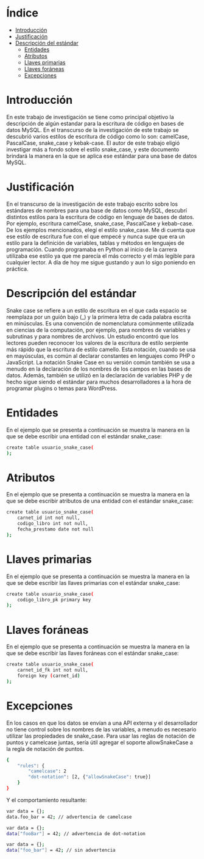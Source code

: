 <!--ts-->
# Índice
   * [Introducción](#introducción)
   * [Justificación](#justificación)
   * [Descripción del estándar](#descripción-del-estándar)
   	    * [Entidades](#entidades)
   	    * [Atributos](#atributos)
   	    * [Llaves primarias](#llaves-primarias)
   	    * [Llaves foráneas](#llaves-foráneas)
   	    * [Excepciones](#excepciones)
<!--te-->






# 
# Introducción

En este trabajo de investigación se tiene como principal objetivo la descripción de algún estandar para la escritura de código en bases de datos MySQL. En el transcurso de la investigación de este trabajo se descubrió varios estilos de escritura de código como lo son: camelCase, PascalCase, snake_case y kebak-case. El autor de este trabajo eligió investigar más a fondo sobre el estilo snake_case, y este documento brindará la manera en la que se aplica ese estándar para una base de datos MySQL.

# 
# Justificación

En el transcurso de la investigación de este trabajo escrito sobre los estándares de nombres para una base de datos como MySQL, descubrí distintos estilos para la escritura de código en lenguaje de bases de datos. Por ejemplo, escritura camelCase, snake_case, PascalCase y kebab-case. De los ejemplos mencionados, elegí el estilo snake_case. Me di cuenta que ese estilo de escritura fue con el que empecé y nunca supe que era un estilo para la definición de variables, tablas y métodos en lenguajes de programación. Cuando programaba en Python al inicio de la carrera utilizaba ese estilo ya que me parecía el más correcto y el más legible para cualquier lector. A día de hoy me sigue gustando y aun lo sigo poniendo en práctica.

# 
# Descripción del estándar

Snake case se refiere a un estilo de escritura en el que cada espacio se reemplaza por un guión bajo (_) y la primera letra de cada palabra escrita en minúsculas. Es una convención de nomenclatura comúnmente utilizada en ciencias de la computación, por ejemplo, para nombres de variables y subrutinas y para nombres de archivos. Un estudio encontró que los lectores pueden reconocer los valores de la escritura de estilo serpiente más rápido que la escritura de estilo camello. Esta notación, cuando se usa en mayúsculas, es común al declarar constantes en lenguajes como PHP o JavaScript. La notación Snake Case en su versión común también se usa a menudo en la declaración de los nombres de los campos en las bases de datos. Además, también se utilizó en la declaración de variables PHP y de hecho sigue siendo el estándar para muchos desarrolladores a la hora de programar plugins o temas para WordPress.

# 
# Entidades

En el ejemplo que se presenta a continuación se muestra la manera en la que se debe escribir una entidad con el estándar snake_case:

```bash
create table usuario_snake_case(
);
```
# 
# Atributos

En el ejemplo que se presenta a continuación se muestra la manera en la que se debe escribir atributos de una entidad con el estándar snake_case:

```bash
create table usuario_snake_case(
	carnet_id int not null,
	codigo_libro int not null,
	fecha_prestamo date not null
);
```


# 
# Llaves primarias

En el ejemplo que se presenta a continuación se muestra la manera en la que se debe escribir las llaves primarias con el estándar snake_case:

```bash
create table usuario_snake_case(
	codigo_libro_pk primary key
);
```

# 
# Llaves foráneas

En el ejemplo que se presenta a continuación se muestra la manera en la que se debe escribir las llaves foráneas con el estándar snake_case:


```bash
create table usuario_snake_case(
	carnet_id_fk int not null,
	foreign key (carnet_id)
);
```

# 
# Excepciones

En los casos en que los datos se envían a una API externa y el desarrollador no tiene control sobre los nombres de las variables, a menudo es necesario utilizar las propiedades de snake_case. Para usar las reglas de notación de puntos y camelcase juntas, sería útil agregar el soporte allowSnakeCase a la regla de notación de puntos. 

```bash
{
    "rules": {
        "camelcase": 2
        "dot-notation": [2, {"allowSnakeCase": true}]
    }
}
```

Y el comportamiento resultante: 

```bash
var data = {};
data.foo_bar = 42; // advertencia de camelcase

var data = {};
data["fooBar"] = 42; // advertencia de dot-notation

var data = {};
data["foo_bar"] = 42; // sin advertencia
```



